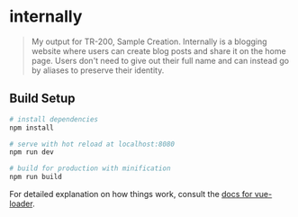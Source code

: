 # internally

> My output for TR-200, Sample Creation. Internally is a blogging website where users can create blog posts and share it on the home page. Users don't need to give out their full name and can instead go by aliases to preserve their identity.

## Build Setup

``` bash
# install dependencies
npm install

# serve with hot reload at localhost:8080
npm run dev

# build for production with minification
npm run build
```

For detailed explanation on how things work, consult the [docs for vue-loader](http://vuejs.github.io/vue-loader).
